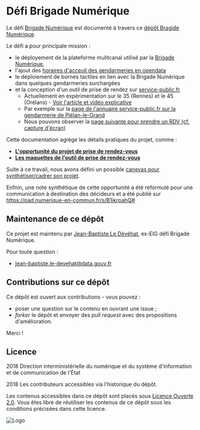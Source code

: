 # Défi Brigade Numérique

Le défi [Brigade Numérique](https://entrepreneur-interet-general.etalab.gouv.fr/defis/2018/brigadenumerique.html) est documenté à travers ce [dépôt Bragide Numérique](https://github.com/entrepreneur-interet-general/brigade-numerique). 

Le défi a pour principale mission :
- le déployement de la plateforme mulitcanal utilisé par la [Brigade Numérique](https://www.gendarmerie.interieur.gouv.fr/Zooms/La-brigade-numerique-en-5-questions), 
- l'ajout des [horaires d'acceuil des gendarmeries en opendata](https://www.data.gouv.fr/fr/datasets/liste-des-unites-de-gendarmerie-accueillant-du-public-comprenant-leur-geolocalisation-et-leurs-horaires-douverture/) 
- le déploiement de bornes tactiles en lien avec la Brigade Numérique dans quelques gendarmeries surchargées
- et la conception d'un outil de prise de rendez sur [service-public.fr](https://www.service-public.fr/)
	- Actuellement en expérimentation sur le 35 (Rennes) et le 45 (Orélans) - [Voir l'article et vidéo explicative](https://www.gendinfo.fr/Actualites/2019/Gendarmerie-2.0-experimentation-des-prises-de-rendez-vous-en-ligne)
	- Par exemple sur la [page de l'annuaire service-public.fr sur la gendarmerie de Plélan-le-Grand](https://lannuaire.service-public.fr/bretagne/ille-et-vilaine/gendarmerie-35223-01)
	- Nous pouvons observer la [page suivante pour prendre un RDV (cf. capture d'écran)](Prise_RDV/Capture-Brigade-Plelan-le-Grand.png)

Cette documentation agrège les détails pratiques du projet, comme :
- **[L'opportunité du projet de prise de rendez-vous](https://pad.etalab.studio/s/Bk7Vz-Q94#)**
- **[Les maquettes de l'outil de prise de rendez-vous](Prise_RDV/Maquettes/Maquettes-PriseRDV-SP.sketch)**

Suite à ce travail, nous avons défini un possible [canevas pour synthétiser/cadrer son projet](canevas-synthèse-projet.md).

Enfnin, une note synthétique de cette opportunité a été reformulé pour une communication à destination des décideurs et a été publié sur https://pad.numerique-en-commun.fr/s/B1ikrpahQ#

## Maintenance de ce dépôt

Ce projet est maintenu par [Jean-Baptiste Le Dévéhat](https://entrepreneur-interet-general.etalab.gouv.fr/communaute/2018/jean-baptiste-le-devehat.html), ex-EIG défi Brigade Numérique.

Pour toute question : 

- [jean-baptiste.le-devehat@data.gouv.fr](mailto:jean-baptiste.le-devehat@data.gouv.fr)

## Contributions sur ce dépôt

Ce dépôt est ouvert aux contributions - vous pouvez :

- poser une question sur le contenu en ouvrant une issue ;
- *forker* le dépôt et envoyer des *pull request* avec des propositions d'amélioration.

Merci !

## Licence

2018 Direction interministérielle du numérique et du système d'information et de communication de l'État

2018 Les contributeurs accessibles via l'historique du dépôt.

Les contenus accessibles dans ce dépôt sont placés sous [Licence Ouverte 2.0](LICENSE.md). Vous êtes libre de réutiliser les contenus de ce dépôt sous les conditions précisées dans cette licence.

![Logo](https://raw.githubusercontent.com/entrepreneur-interet-general/design-system/master/Visuel/Logo/LogoEIG2/BrigadeNum.png)

